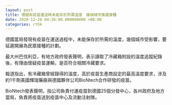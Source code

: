 ```yaml
---
layout: post
title: 德國有疫苗運送時未能存於所需溫度　幾個城市推遲接種
date: 2020-12-28 04:26:08.000000000 +08:00
categories: rthk
---
```


德國當局發現有疫苗在運送過程中，未能保存於所需的溫度，幾個城市受影響，要延遲開展為民眾接種的計劃。

最大州巴伐利亞，有地方政府發表聲明，表示讀取了冷藏箱附設的溫度追蹤紀錄後，有理由懷疑疫苗運輸，是否符合相關冷藏要求。

報道指出，有冷藏箱曾經錄得的溫度，高於疫苗生產商設定的最高溫度要求，涉及約1千劑美國輝瑞藥廠與德國夥伴公司BioNtech合作研發的疫苗。

BioNtech發表聲明，指公司負責付運疫苗到德國25個分發中心，各州政府及地方當局，負責將疫苗送到疫苗中心及流動注射隊。
